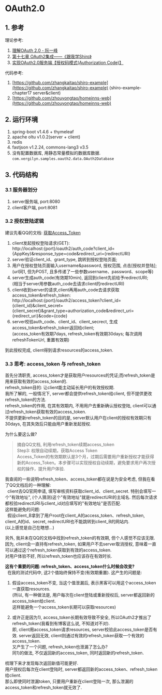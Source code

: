 # OAuth2.0

## 1. 参考
  理论参考:
  1. [理解OAuth 2.0 - 阮一峰](http://www.ruanyifeng.com/blog/2014/05/oauth_2_0.html)
  2. [第十七章 OAuth2集成——《跟我学Shiro》](http://jinnianshilongnian.iteye.com/blog/2038646)
  3. [实现OAuth2.0服务端【授权码模式(Authorization Code)】](http://blog.csdn.net/u014386474/article/details/51602264)

  代码参考:
  1. [https://github.com/zhangkaitao/shiro-example](https://github.com/zhangkaitao/shiro-example) (shiro-example-chapter17 server&client)
  2. [https://github.com/zhouyongtao/homeinns-web](https://github.com/zhouyongtao/homeinns-web)


## 2. 运行环境
  1. spring-boot v1.4.6 + thymeleaf
  2. apache oltu v1.0.2(server + client)
  3. redis
  4. fastjson v1.2.24, commons-lang3 v3.5
  5. 没有配置数据库, 用静态常量模拟的数据库数据.
  `com.vergilyn.samples.oauth2.data.OAuth2Database`

## 3. 代码结构
### 3.1 服务器划分
  1. server服务端, port:8080
  2. client客户端, port:8081
### 3.2 授权登陆逻辑
建议先看QQ的文档: [获取Access_Token](http://wiki.connect.qq.com/%E4%BD%BF%E7%94%A8authorization_code%E8%8E%B7%E5%8F%96access_token)  
  1. client发起授权登陆请求(GET):  
  http://localhost:{port}/oauth2/auth_code?client_id={AppKey}&response_type=code&redirect_uri={redirectURI}  
  2. server验证client_id、grant_type, 跳转到授权登陆页面;
  3. 用户在授权登陆页面输入username&password, 授权范围, 点击\[授权并登陆];  
  (url同1, 但为POST, 且多传递了一些参数username、password、scope等)
  4. server生成auth_code(有效期10min), 返回到client先前给予redirectURI;  
  (相当于server用参数auth_code去请求client的redirectURI)
  5. client收到server的请求,client再用auth_code去请求获取access_token&refresh_token:  
  http://localhost:{port}/oauth2/access_token?client_id={client_id}&client_secret={client_secret}&grant_type=authorization_code&redirect_uri={redirect_uri}&code={code}
  6. server校验auth_code、client_id、client_secrect, 生成access_token&refresh_token返回给client;  
  (access_token有效期7days, refresh_token有效期30days; 每次调用refreshTokenUrl, 重置有效期)  
  
到此授权完成, client得到请求resources的access_token.


### 3.3 思考: access_token 与 refresh_token
首先分清职责, access_token才是获取用户resources的凭证;而refresh_token是用来获取有效的access_token的.  
refresh_token目的: 让client能主动延长用户的有效授权期.  
我所了解的, 一般情况下, server都会提供refresh_token给client, 但不提供更改refresh_token的方法.   
refresh_token的作用, 在其有效期内, 不用用户去重新确认授权登陆, client可以通过refresh_token获取有效的access_token.  
不提供更新refresh_token的目的是, server默认用户在client的授权有效期只有30days, 在其失效后只能由用户重新发起授权.  


为什么要这么做?  
> 摘自QQ文档, 利用refresh_token续期access_token    
    Step3: 权限自动续期，获取Access Token  
    Access_Token的有效期默认是3个月，过期后需要用户重新授权才能获得新的Access_Token。本步骤可以实现授权自动续期，避免要求用户再次授权的操作，提升用户体验.  

我查阅的一些说明refresh_token、access_token都在说是为安全考虑, 但我在看了QQ文档后的一种理解:  
&nbsp;&nbsp;client去QQ官网申请, 填写审核资料获取client_id、client_secret. 
特别会填写一个"有效地址", (个人猜测)这个"有效地址"就是redirectURI的主域名. 
然后每次请求都校验redirectURI与client_id对应填写的"有效地址"是否匹配.  
这样能避免的问题:  
&nbsp;&nbsp;假设client_B拿到了用户root在client_A的access_token、refresh_token, client_A的id、secret, redirectURI也不能跳转到client_B的网站内.  
(以上感觉是自己在瞎想...)
  
另外, 我并未在QQ的文档中找到refresh_token的有效期, 但个人感觉不应该无限.   
因为, client会一直持有refresh_token, 如果用户不去server取消授权, 意味着一直可以通过这个refresh_token获取到有效的access_token.  
对用户体验不好, 所以refresh_token也应该存在有效时长.  

**这有个重要的问题: refresh_token、access_token什么时候会改变?**  
&nbsp;&nbsp;在我的测试代码中, 这2个值始终保持不变(有效期重置). 这产生的问题是:  
  1) 假设access_token不变, 当这个值泄漏后, 表示黑客可以用这个access_token一直获取resources.  
  (所以, 有一种做法是, 用户每次在client登陆或重新授权后, server都返回新的access_token给client.  
  这样能避免一个access_token长期可以获取resources)  
  
  2) 或许正是因为1), access_token长期有效导致不安全, 所以OAuth2才推出了refresh_token(我看到有博客这么说, 不知道对不对).  
  即, client用access_token请求resources, server校验此access_token是否有效. server返回无效, client则通过有效的refresh_token获取一个有效的access_token.  
  又产生了一个问题, refresh_token也泄漏了怎么办?  
  同1)的做法, 不仅返回新的access_token, 同时返回新的refresh_token.
  
梳理下来才发现每次返回新值可能更好.  
用户授权后每次在client登陆时, server都返回新的access_token、refresh_token给client.  
那么即使同时泄漏token, 只要用户重新在client登陆一次, 那么泄漏的access_token和refresh_token就无效了.    
  
  


  